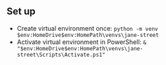
## Set up

- Create virtual environment once: `python -m venv $env:HomeDrive$env:HomePath\venvs\jane-street`
- Activate virtual environment in PowerShell: `& "$env:HomeDrive$env:HomePath\venvs\jane-street\Scripts\Activate.ps1"`
